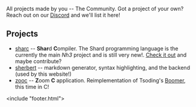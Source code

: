 <link href="style/style.css" rel="stylesheet"/>
<include "header.html">

All projects made by you -- The Community.
Got a project of your own? 
Reach out on our [Discord](https://discord.gg/f5FVgr7gxX) and we'll list it here!

## Projects
* [sharc](https://github.com/shard-org/sharc) -- **Shar**d **C**ompiler. The Shard programming language is the
currently the main _Nh3_ project and is still very new!. [Check it out](https://github.com/shard-org) and maybe contribute?
* [sherbert](https://github.com/shard-org/sherbert) -- markdown generator, syntax highlighting, and the backend (used by this website!)
* [zooc](https://github.com/nick-bors/zooc) -- **Z**oom **C** application. Reimplementation of Tsoding's [Boomer](https://github.com/tsoding/boomer), this time in C!


<include "footer.html">
